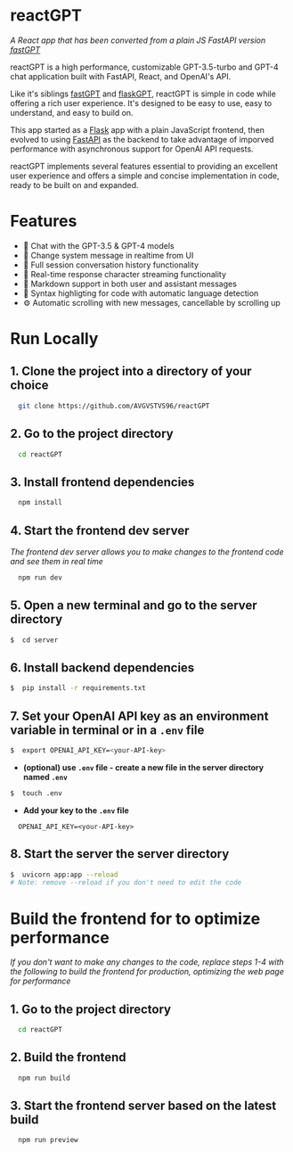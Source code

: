 # reactGPT
*A React app that has been converted from a plain JS FastAPI version [fastGPT](https://github.com/AVGVSTVS96/FastGPT)*

reactGPT is a high performance, customizable GPT-3.5-turbo and GPT-4 chat application built with FastAPI, React, and OpenAI's API. 

Like it's siblings [fastGPT](https://github.com/AVGVSTVS96/FastGPT) and [flaskGPT](https://github.com/AVGVSTVS96/flaskGPT), reactGPT is simple in code while offering a rich user experience. It's designed to be easy to use, easy to understand, and easy to build on.

This app started as a [Flask](https://github.com/AVGVSTVS96/flaskGPT) app with a plain JavaScript frontend, then evolved to using [FastAPI](https://github.com/AVGVSTVS96/FastGPT) as the backend to take advantage of imporved performance with asynchronous support for OpenAI API requests. 

reactGPT implements several features essential to providing an excellent user experience and offers a simple and concise implementation in code, ready to be built on and expanded.

# Features
- 🤖 Chat with the GPT-3.5 & GPT-4 models
- 🧰 Change system message in realtime from UI
- 📝 Full session conversation history functionality
- 💬 Real-time response character streaming functionality
- 🧩 Markdown support in both user and assistant messages
- 🎨 Syntax highligting for code with automatic language detection
- ⚙️ Automatic scrolling with new messages, cancellable by scrolling up 


# Run Locally
## 1. Clone the project into a directory of your choice
```bash
  git clone https://github.com/AVGVSTVS96/reactGPT
```
## 2. Go to the project directory
```bash
  cd reactGPT
```
## 3. Install frontend dependencies
```bash
  npm install
```
## 4. Start the frontend dev server
*The frontend dev server allows you to make changes to the frontend code and see them in real time*
```bash
  npm run dev
```
## 5. Open a new terminal and go to the server directory 
```bash
$  cd server
```
## 6. Install backend dependencies
```bash
$  pip install -r requirements.txt
```
## 7. Set your OpenAI API key as an environment variable in terminal or in a `.env` file
```bash
$  export OPENAI_API_KEY=<your-API-key>
```
- **(optional) use `.env` file - create a new file in the server directory named `.env`**
```bash
$  touch .env
```
 - **Add your key to the `.env` file**
```env
  OPENAI_API_KEY=<your-API-key>
```

## 8. Start the server the server directory

```bash
$  uvicorn app:app --reload
# Note: remove --reload if you don't need to edit the code
```

# Build the frontend for to optimize performance
*If you don't want to make any changes to the code, replace steps 1-4 with the following to build the frontend for production, optimizing the web page for performance*
## 1. Go to the project directory
```bash
  cd reactGPT
```
## 2. Build the frontend
```bash
  npm run build
```
## 3. Start the frontend server based on the latest build
```bash
  npm run preview
```
